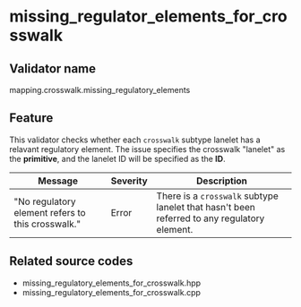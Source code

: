 # missing_regulator_elements_for_crosswalk

## Validator name

mapping.crosswalk.missing_regulatory_elements

## Feature

This validator checks whether each `crosswalk` subtype lanelet has a relavant regulatory element.
The issue specifies the crosswalk "lanelet" as the **primitive**, and the lanelet ID will be specified as the **ID**.

| Message | Severity | Description |
| ------- | -------- | ----------- |
| "No regulatory element refers to this crosswalk." | Error | There is a `crosswalk` subtype lanelet that hasn't been referred to any regulatory element. |

## Related source codes

- missing_regulatory_elements_for_crosswalk.hpp
- missing_regulatory_elements_for_crosswalk.cpp
